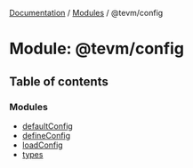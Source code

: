 [Documentation](../README.md) / [Modules](../modules.md) / @tevm/config

# Module: @tevm/config

## Table of contents

### Modules

- [defaultConfig](tevm_config.defaultConfig.md)
- [defineConfig](tevm_config.defineConfig.md)
- [loadConfig](tevm_config.loadConfig.md)
- [types](tevm_config.types.md)
